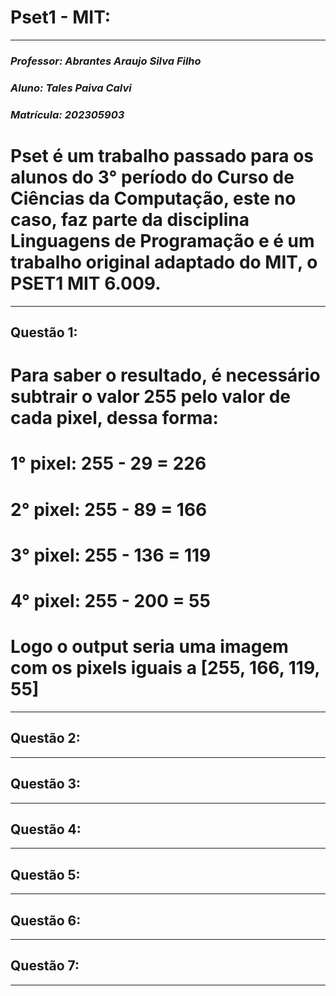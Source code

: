 # Pset1 - MIT:
---
### *Professor: Abrantes Araujo Silva Filho*
### *Aluno: Tales Paiva Calvi*
### *Matrícula: 202305903*
# Pset é um trabalho passado para os alunos do 3° período do Curso de Ciências da Computação, este no caso, faz parte da disciplina Linguagens de Programação e é um trabalho original adaptado do MIT, o PSET1 MIT 6.009.
---
## Questão 1:
# Para saber o resultado, é necessário subtrair o valor 255 pelo valor de cada pixel, dessa forma:
# 1° pixel: 255 - 29 = 226
# 2° pixel: 255 - 89 = 166
# 3° pixel: 255 - 136 = 119
# 4° pixel: 255 - 200 = 55

# Logo o output seria uma imagem com os pixels iguais a [255, 166, 119, 55]
---
## Questão 2:
---
## Questão 3:
---
## Questão 4:
---
## Questão 5:
---
## Questão 6:
---
## Questão 7:
---
